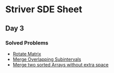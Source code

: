 # Striver SDE Sheet
## Day 3

### Solved Problems

- [Rotate Matrix](./rotate-matrix.md)
- [Merge Overlapping Subintervals](./merge-overlapping-subintervals.md)
- [Merge two sorted Arrays without extra space](./merge-without-extra-space.md)